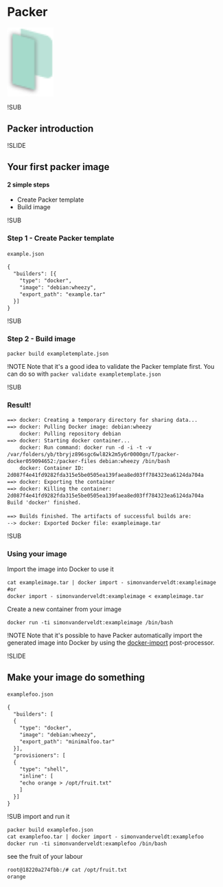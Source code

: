 # Packer
![Packer logo](img/packer.png) <!-- .element: class="noborder" -->


!SUB
## Packer introduction


!SLIDE
## Your first packer image
#### 2 simple steps

- Create Packer template
- Build image


!SUB
### Step 1 - Create Packer template
`example.json`
```
{
  "builders": [{
    "type": "docker",
    "image": "debian:wheezy",
    "export_path": "example.tar"
  }]
}
```

!SUB
### Step 2 - Build image
```
packer build exampletemplate.json
```

!NOTE
Note that it's a good idea to validate the Packer template first.
You can do so with `packer validate exampletemplate.json`


!SUB
### Result! 
```
==> docker: Creating a temporary directory for sharing data...
==> docker: Pulling Docker image: debian:wheezy
    docker: Pulling repository debian
==> docker: Starting docker container...
    docker: Run command: docker run -d -i -t -v /var/folders/yb/tbryjz896sgc6wl82k2m5y6r0000gn/T/packer-docker059094652:/packer-files debian:wheezy /bin/bash
    docker: Container ID: 2d087f4e41fd9282fda315e5be0505ea139faea8ed03ff784323ea6124da704a
==> docker: Exporting the container
==> docker: Killing the container: 2d087f4e41fd9282fda315e5be0505ea139faea8ed03ff784323ea6124da704a
Build 'docker' finished.

==> Builds finished. The artifacts of successful builds are:
--> docker: Exported Docker file: exampleimage.tar
```


!SUB
### Using your image
Import the image into Docker to use it

```
cat exampleimage.tar | docker import - simonvanderveldt:exampleimage
#or
docker import - simonvanderveldt:exampleimage < exampleimage.tar
```

Create a new container from your image
```
docker run -ti simonvanderveldt:exampleimage /bin/bash
```

!NOTE
Note that it's possible to have Packer automatically import the generated image into Docker by using the [docker-import](http://www.packer.io/docs/post-processors/docker-import.html) post-processor.


!SLIDE
## Make your image do something
`examplefoo.json`
```
{
  "builders": [
  {
    "type": "docker",
    "image": "debian:wheezy",
    "export_path": "minimalfoo.tar"
  }],
  "provisioners": [
  {
    "type": "shell",
    "inline": [
    "echo orange > /opt/fruit.txt"
    ]
  }]
}
```


!SUB
import and run it
```
packer build examplefoo.json
cat examplefoo.tar | docker import - simonvanderveldt:examplefoo
docker run -ti simonvanderveldt:examplefoo /bin/bash
```
see the fruit of your labour
```
root@18220a274fbb:/# cat /opt/fruit.txt
orange
```
